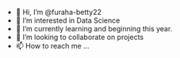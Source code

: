 - 👋 Hi, I’m @furaha-betty22
- 👀 I’m interested in Data Science
- 🌱 I’m currently learning and beginning this year.
- 💞️ I’m looking to collaborate on projects
- 📫 How to reach me ...

<!---
furaha-betty22/furaha-betty22 is a ✨ unique ✨ repository because its `README.md` (this file) appears on your GitHub profile.
You can click the Preview link to take a look at your changes.
--->

